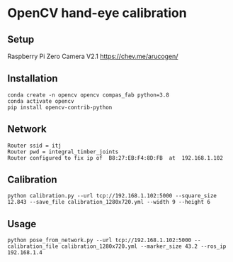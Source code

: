 # OpenCV hand-eye calibration


## Setup
Raspberry Pi Zero
Camera V2.1
https://chev.me/arucogen/

## Installation

    conda create -n opencv opencv compas_fab python=3.8
    conda activate opencv
    pip install opencv-contrib-python

## Network
    Router ssid = itj
    Router pwd = integral_timber_joints
    Router configured to fix ip of  B8:27:EB:F4:8D:FB  at  192.168.1.102

## Calibration

    python calibration.py --url tcp://192.168.1.102:5000 --square_size 12.843 --save_file calibration_1280x720.yml --width 9 --height 6

## Usage

    python pose_from_network.py --url tcp://192.168.1.102:5000 --calibration_file calibration_1280x720.yml --marker_size 43.2 --ros_ip 192.168.1.4

